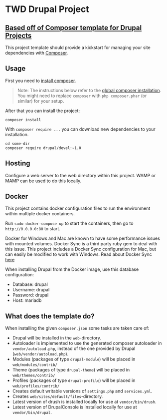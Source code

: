# TWD Drupal Project
## [Based off of Composer template for Drupal Projects](https://github.com/drupal-composer/drupal-project)

This project template should provide a kickstart for managing your site
dependencies with [Composer](https://getcomposer.org/).

## Usage

First you need to [install composer](https://getcomposer.org/doc/00-intro.md#installation-linux-unix-osx).

> Note: The instructions below refer to the [global composer installation](https://getcomposer.org/doc/00-intro.md#globally).
You might need to replace `composer` with `php composer.phar` (or similar)
for your setup.

After that you can install the project:

```
composer install
```

With `composer require ...` you can download new dependencies to your
installation.

```
cd some-dir
composer require drupal/devel:~1.0
```

## Hosting

Configure a web server to the web directory within this project. WAMP or MAMP can be used to do this locally.

## Docker

This project contains docker configuration files to run the environment within multiple docker containers.

Run `sudo docker-compose up` to start the containers, then go to `http://0.0.0.0:80` to start.

Docker for Windows and Mac are known to have some performance issues with mounted volumes. Docker Sync is a third party ruby gem to deal with this issue. This project includes a Docker Sync configuration for Mac, but can easily be modified to work with Windows. Read about Docker Sync [here](http://docker-sync.io/)

When installing Drupal from the Docker image, use this database configuration:

* Database: drupal
* Username: drupal
* Password: drupal
* Host: mariadb


## What does the template do?

When installing the given `composer.json` some tasks are taken care of:

* Drupal will be installed in the `web`-directory.
* Autoloader is implemented to use the generated composer autoloader in `vendor/autoload.php`,
  instead of the one provided by Drupal (`web/vendor/autoload.php`).
* Modules (packages of type `drupal-module`) will be placed in `web/modules/contrib/`
* Theme (packages of type `drupal-theme`) will be placed in `web/themes/contrib/`
* Profiles (packages of type `drupal-profile`) will be placed in `web/profiles/contrib/`
* Creates default writable versions of `settings.php` and `services.yml`.
* Creates `web/sites/default/files`-directory.
* Latest version of drush is installed locally for use at `vendor/bin/drush`.
* Latest version of DrupalConsole is installed locally for use at `vendor/bin/drupal`.
